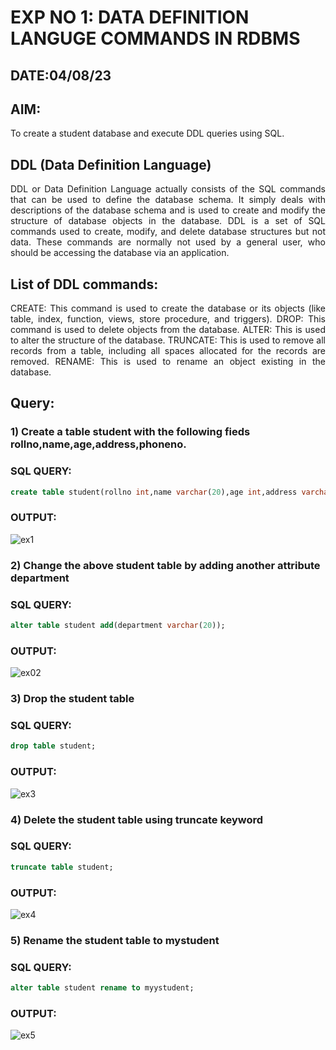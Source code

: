 # EXP NO 1: DATA DEFINITION LANGUGE COMMANDS IN RDBMS
## DATE:04/08/23
## AIM:
To create a student database and execute DDL queries using SQL.


## DDL (Data Definition Language)
<div align="justify">
DDL or Data Definition Language actually consists of the SQL commands that can be used to define the database schema. It simply deals with descriptions of the database schema and is used to create and modify the structure of database objects in the database. DDL is a set of SQL commands used to create, modify, and delete database structures but not data. These commands are normally not used by a general user, who should be accessing the database via an application.
</div>
 
## List of DDL commands: 
<div align="justify">
CREATE: This command is used to create the database or its objects (like table, index, function, views, store procedure, and triggers).
DROP: This command is used to delete objects from the database.
ALTER: This is used to alter the structure of the database.
TRUNCATE: This is used to remove all records from a table, including all spaces allocated for the records are removed.
RENAME: This is used to rename an object existing in the database.
</div>

## Query:
### 1) Create a table student with the following fieds rollno,name,age,address,phoneno.

### SQL QUERY: 
```sql
create table student(rollno int,name varchar(20),age int,address varchar(20),phoneno int);
```
### OUTPUT:
![ex1](https://github.com/Rajeshanbu/F2_DBMS/assets/118924713/8074871a-32fc-49dd-8b49-35f13b6f14f6)

### 2) Change the above student table by adding another attribute department

### SQL QUERY: 
```sql
alter table student add(department varchar(20));
```
### OUTPUT:
![ex02](https://github.com/Rajeshanbu/F2_DBMS/assets/118924713/a846e4b4-b33b-4048-840d-ac2e846bdffa)


### 3) Drop the student table
 
### SQL QUERY: 
```sql
drop table student;
```
### OUTPUT:
![ex3](https://github.com/Rajeshanbu/F2_DBMS/assets/118924713/2b87897d-48ec-471f-8ff2-368035d0c93c)


### 4) Delete the student table using truncate keyword

### SQL QUERY: 
```sql
truncate table student;
```
### OUTPUT:

![ex4](https://github.com/Rajeshanbu/F2_DBMS/assets/118924713/954e3b01-3d35-496c-abf3-2cc6bbe26fb0)


### 5) Rename the student table to mystudent

### SQL QUERY: 
```sql
alter table student rename to myystudent;
```
### OUTPUT:
![ex5](https://github.com/Rajeshanbu/F2_DBMS/assets/118924713/fef777f7-b1d5-42d8-a707-69993ea78ff8)
